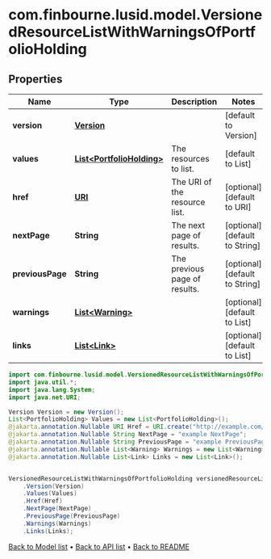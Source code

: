 # com.finbourne.lusid.model.VersionedResourceListWithWarningsOfPortfolioHolding

## Properties

Name | Type | Description | Notes
------------ | ------------- | ------------- | -------------
**version** | [**Version**](Version.md) |  | [default to Version]
**values** | [**List&lt;PortfolioHolding&gt;**](PortfolioHolding.md) | The resources to list. | [default to List<PortfolioHolding>]
**href** | [**URI**](URI.md) | The URI of the resource list. | [optional] [default to URI]
**nextPage** | **String** | The next page of results. | [optional] [default to String]
**previousPage** | **String** | The previous page of results. | [optional] [default to String]
**warnings** | [**List&lt;Warning&gt;**](Warning.md) |  | [optional] [default to List<Warning>]
**links** | [**List&lt;Link&gt;**](Link.md) |  | [optional] [default to List<Link>]

```java
import com.finbourne.lusid.model.VersionedResourceListWithWarningsOfPortfolioHolding;
import java.util.*;
import java.lang.System;
import java.net.URI;

Version Version = new Version();
List<PortfolioHolding> Values = new List<PortfolioHolding>();
@jakarta.annotation.Nullable URI Href = URI.create("http://example.com/Href");
@jakarta.annotation.Nullable String NextPage = "example NextPage";
@jakarta.annotation.Nullable String PreviousPage = "example PreviousPage";
@jakarta.annotation.Nullable List<Warning> Warnings = new List<Warning>();
@jakarta.annotation.Nullable List<Link> Links = new List<Link>();


VersionedResourceListWithWarningsOfPortfolioHolding versionedResourceListWithWarningsOfPortfolioHoldingInstance = new VersionedResourceListWithWarningsOfPortfolioHolding()
    .Version(Version)
    .Values(Values)
    .Href(Href)
    .NextPage(NextPage)
    .PreviousPage(PreviousPage)
    .Warnings(Warnings)
    .Links(Links);
```


[Back to Model list](../README.md#documentation-for-models) &#8226; [Back to API list](../README.md#documentation-for-api-endpoints) &#8226; [Back to README](../README.md)
